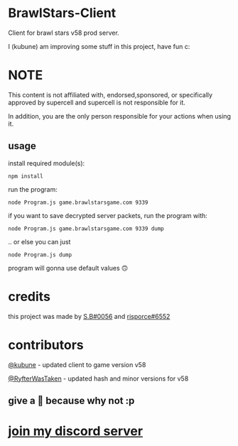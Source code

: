 # BrawlStars-Client
Client for brawl stars v58 prod server.

I (kubune) am improving some stuff in this project, have fun c:

# NOTE
This content is not affiliated with, endorsed,sponsored, or specifically approved by supercell and supercell is not responsible for it.

In addition, you are the only person responsible for your actions when using it.

## usage 
install required module(s):
```
npm install 
```
run the program:
```
node Program.js game.brawlstarsgame.com 9339
```
if you want to save decrypted server packets, run the program with:
```
node Program.js game.brawlstarsgame.com 9339 dump
```
.. or else you can just
```
node Program.js dump
```
program will gonna use default values 🙃

# credits
this project was made by [S.B#0056](https://github.com/HaccerCat) and [risporce#6552](https://github.com/risporce)

# contributors
[@kubune](https://github.com/kubune) - updated client to game version v58

[@RyfterWasTaken](https://github.com/RyfterWasTaken) - updated hash and minor versions for v58

## give a 🌟 because why not :p

# [join my discord server](https://discord.gg/b2ejYcJjqA)
